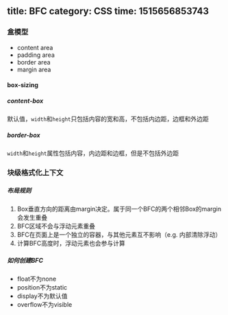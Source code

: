 title: BFC
category: CSS
time: 1515656853743
---
### 盒模型

+ content area
+ padding area
+ border area
+ margin area

#### box-sizing

##### content-box

默认值，`width`和`height`只包括内容的宽和高，不包括内边距，边框和外边距

##### border-box

`width`和`height`属性包括内容，内边距和边框，但是不包括外边距

### 块级格式化上下文

##### 布局规则

1. Box垂直方向的距离由margin决定。属于同一个BFC的两个相邻Box的margin会发生重叠
2. BFC区域不会与浮动元素重叠
3. BFC在页面上是一个独立的容器，与其他元素互不影响（e.g. 内部清除浮动）
4. 计算BFC高度时，浮动元素也会参与计算

##### 如何创建BFC

- float不为none
- position不为static
- display不为默认值
- overflow不为visible

